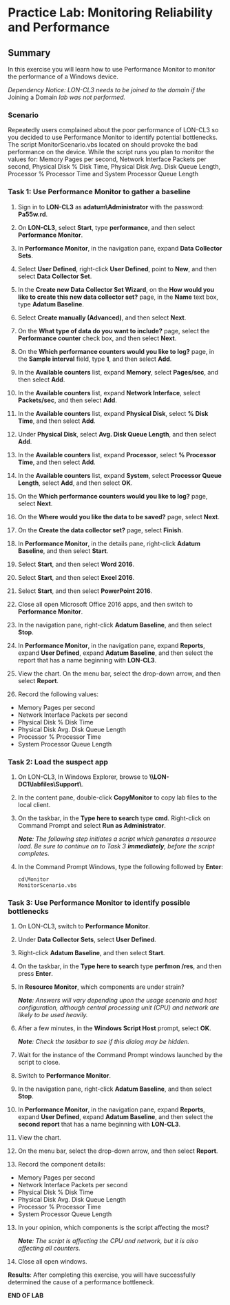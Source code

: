 # Practice Lab: Monitoring Reliability and Performance 

## Summary

In this exercise you will learn how to use Performance Monitor to monitor the performance of a Windows device.

_Dependency Notice: LON-CL3 needs to be joined to the domain if the_ Joining a Domain _lab was not performed._

### Scenario
Repeatedly users complained about the poor performance of LON-CL3 so you decided to use Performance Monitor to identify potential bottlenecks. The script MonitorScenario.vbs located on should provoke the bad performance on the device. While the script runs you plan to monitor the values for: Memory Pages per second, Network Interface Packets per second, Physical Disk % Disk Time, Physical Disk Avg. Disk Queue Length, Processor % Processor Time and System Processor Queue Length



### Task 1: Use Performance Monitor to gather a baseline 
1.  Sign in to **LON-CL3** as **adatum\\Administrator** with the password: **Pa55w.rd**.

2.  On **LON-CL3**, select **Start**, type **performance**, and then select **Performance
    Monitor**.

3.  In **Performance Monitor**, in the navigation pane, expand **Data Collector
    Sets**.

4.  Select **User Defined**, right-click **User Defined**, point to **New**, and
    then select **Data Collector Set**.

5.  In the **Create new Data Collector Set Wizard**, on the **How would you like
    to create this new data collector set?** page, in the **Name** text box,
    type **Adatum Baseline**.

6.  Select **Create manually (Advanced)**, and then select **Next**.

7.  On the **What type of data do you want to include?** page, select the
    **Performance counter** check box, and then select **Next**.

8.  On the **Which performance counters would you like to log?** page, in the
    **Sample interval** field, type **1**, and then select **Add**.

9.  In the **Available counters** list, expand **Memory**, select **Pages/sec**,
    and then select **Add**.

10.  In the **Available counters** list, expand **Network Interface**, select
    **Packets/sec**, and then select **Add**.

11. In the **Available counters** list, expand **Physical Disk**, select **% Disk
    Time**, and then select **Add**.

12. Under **Physical Disk**, select **Avg. Disk Queue Length**, and then select
    **Add**.

13. In the **Available counters** list, expand **Processor**, select **%
    Processor Time**, and then select **Add**.

14. In the **Available counters** list, expand **System**, select **Processor
    Queue Length**, select **Add**, and then select **OK**.

15. On the **Which performance counters would you like to log?** page, select
    **Next**.

16. On the **Where would you like the data to be saved?** page, select **Next**.

17. On the **Create the data collector set?** page, select **Finish**.

18. In **Performance Monitor**, in the details pane, right-click **Adatum
    Baseline**, and then select **Start**.

18. Select **Start**, and then select **Word 2016**.

19. Select **Start**, and then select **Excel 2016**.

20. Select **Start**, and then select **PowerPoint 2016**.

21. Close all open Microsoft Office 2016 apps, and then switch to **Performance
    Monitor**.

22. In the navigation pane, right-click **Adatum Baseline**, and then select
    **Stop**.

23. In **Performance Monitor**, in the navigation pane, expand **Reports**,
    expand **User Defined**, expand **Adatum Baseline**, and then select the
    report that has a name beginning with **LON-CL3**.

24. View the chart. On the menu bar, select the drop-down arrow, and then select
    **Report**.

25. Record the following values:
-   Memory Pages per second
-   Network Interface Packets per second
-   Physical Disk % Disk Time
-   Physical Disk Avg. Disk Queue Length
-   Processor % Processor Time
-   System Processor Queue Length

### Task 2: Load the suspect app ###
1.  On LON-CL3, In Windows Explorer, browse to **\\\\LON-DC1\\labfiles\\Support\\**.

2.  In the content pane, double-click **CopyMonitor** to copy lab files to the local client.

3.  On the taskbar, in the **Type here to search** type **cmd**. Right-click on Command Prompt and
    select **Run as Administrator**.

    _**Note**: The following step initiates a script which generates a resource load. Be sure to continue on to Task 3 **immediately**, before the script completes._

4.  In the Command Prompt Windows, type the following followed by **Enter**:
    ```
    cd\Monitor
    MonitorScenario.vbs
    ```

### Task 3: Use Performance Monitor to identify possible bottlenecks ### 

1.  On LON-CL3, switch to **Performance Monitor**.

2.  Under **Data Collector Sets**, select **User Defined**.

3.  Right-click **Adatum Baseline**, and then select **Start**.

4.  On the taskbar, in the **Type here to search** type **perfmon /res**, and
    then press **Enter**.

5.  In **Resource Monitor**, which components are under strain?

    _**Note**: Answers will vary depending upon the usage scenario and host configuration,
    although central processing unit (CPU) and network are likely to be used
    heavily._

6.  After a few minutes, in the **Windows Script Host** prompt, select **OK**.

    _**Note**: Check the taskbar to see if this dialog may be hidden._

7.  Wait for the instance of the Command Prompt windows launched by the script to close. 

8.  Switch to **Performance Monitor**.

9.  In the navigation pane, right-click **Adatum Baseline**, and then select **Stop**.

10. In **Performance Monitor**, in the navigation pane, expand **Reports**,
    expand **User Defined**, expand **Adatum Baseline**, and then select the
    **second report** that has a name beginning with **LON-CL3**.

10. View the chart.

11. On the menu bar, select the drop-down arrow, and then select **Report**.

12. Record the component details:
-   Memory Pages per second
-   Network Interface Packets per second
-   Physical Disk % Disk Time
-   Physical Disk Avg. Disk Queue Length
-   Processor % Processor Time
-   System Processor Queue Length

13. In your opinion, which components is the script affecting the most?

    _**Note**: The script is affecting the CPU and network, but it is also affecting all
    counters._

14. Close all open windows.

**Results**: After completing this exercise, you will have successfully determined the cause of a performance bottleneck.

**END OF LAB**
